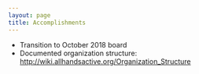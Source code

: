 ```yaml
---
layout: page
title: Accomplishments
---
```


* Transition to October 2018 board
* Documented organization structure: http://wiki.allhandsactive.org/Organization_Structure
